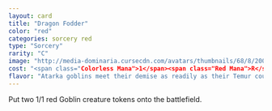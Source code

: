 ```yaml
---
layout: card
title: "Dragon Fodder"
color: "red"
categories: sorcery red
type: "Sorcery"
rarity: "C"
image: "http://media-dominaria.cursecdn.com/avatars/thumbnails/68/8/200/283/635611470864572620.png"
cost: "<span class="Colorless Mana">1</span><span class="Red Mana">R</span>"
flavor: "Atarka goblins meet their demise as readily as their Temur counterparts did, but usually under big, winged shadows."
---
```


Put two 1/1 red Goblin creature tokens onto the battlefield.
